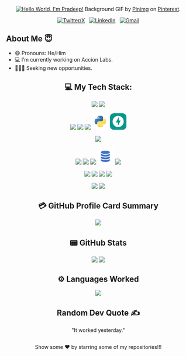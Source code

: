 <div align="center">

[![Hello World, I'm Pradeep!](assets/header.gif)](https://github.com/PradeepDevK)
Background GIF by [Pinimg](https://i.pinimg.com/originals/fb/c6/f3/fbc6f31bd3b84159470b973aca7e0f97.gif) on [Pinterest](https://www.pinterest.com/).

[![Twitter/X](https://skillicons.dev/icons?i=twitter)](https://twitter.com/pradeepjack555) &nbsp;
[![LinkedIn](https://skillicons.dev/icons?i=linkedin)](https://www.linkedin.com/in/pradeep-raj-252a4750/) &nbsp;
[![Gmail](https://skillicons.dev/icons?i=gmail)](mailto:pradeeprajdevk@gmail.com?subject=Hello%20Pradeep,%20From%20Github)

</div>

## About Me 😇

- 😄 Pronouns: He/Him
- 💻 I’m currently working on Accion Labs.
- 👨🏻‍💼 Seeking new opportunities.

<div align="center">

## 💻 My Tech Stack:

 <!--FrontEnd-->

<code><img height="45" src="https://user-images.githubusercontent.com/25181517/192158954-f88b5814-d510-4564-b285-dff7d6400dad.png"></code><!--HTML-->
<code><img height="45" src="https://user-images.githubusercontent.com/25181517/183898674-75a4a1b1-f960-4ea9-abcb-637170a00a75.png"></code><!--CSS-->
<br/>

 <!--BackEnd-->

<code><img height="45" src="https://user-images.githubusercontent.com/25181517/117447155-6a868a00-af3d-11eb-9cfe-245df15c9f3f.png"></code><!--JS-->
<code><img height="45" src="https://user-images.githubusercontent.com/25181517/183568594-85e280a7-0d7e-4d1a-9028-c8c2209e073c.png"></code><!--NodeJS-->
<code><img height="45" src="https://user-images.githubusercontent.com/25181517/183859966-a3462d8d-1bc7-4880-b353-e2cbed900ed6.png"></code><!--Express-->
<code><img height="45" src="https://raw.githubusercontent.com/github/explore/80688e429a7d4ef2fca1e82350fe8e3517d3494d/topics/python/python.png"></code><!--Python-->
<code><img height="45" src="https://github.com/tandpfun/skill-icons/blob/main/icons/FastAPI.svg"></code><!--FastAPI-->
<br/>

 <!--Communication-->

<code><img height="45" src="https://user-images.githubusercontent.com/25181517/192107858-fe19f043-c502-4009-8c47-476fc89718ad.png"></code><!--RestService-->
<br/>

 <!--DB-->

<code><img height="45" src="https://user-images.githubusercontent.com/25181517/183896128-ec99105a-ec1a-4d85-b08b-1aa1620b2046.png"></code><!--MySql-->
<code><img height="45" src="https://user-images.githubusercontent.com/25181517/182884177-d48a8579-2cd0-447a-b9a6-ffc7cb02560e.png"></code> <!--MongoDB-->
<code><img height="45" src="https://user-images.githubusercontent.com/25181517/117208740-bfb78400-adf5-11eb-97bb-09072b6bedfc.png"></code><!--PostgresSql-->
<code><img height="45" src="https://raw.githubusercontent.com/github/explore/80688e429a7d4ef2fca1e82350fe8e3517d3494d/topics/sql/sql.png"></code><!--Sql-->
<code><img height="45" src="https://user-images.githubusercontent.com/25181517/182884894-d3fa6ee0-f2b4-4960-9961-64740f533f2a.png"></code><!--Redis-->
<br/>

 <!--Tools-->

<code><img height="45" src="https://user-images.githubusercontent.com/25181517/192108891-d86b6220-e232-423a-bf5f-90903e6887c3.png"></code><!--VS-->
<code><img height="45" src="https://user-images.githubusercontent.com/25181517/190887576-6653f877-8439-4521-82f3-403086ead892.png"></code><!--Sublime-->
<code><img height="45" src="https://user-images.githubusercontent.com/25181517/192109061-e138ca71-337c-4019-8d42-4792fdaa7128.png"></code><!--PostMan-->
<code><img height="45" src="https://user-images.githubusercontent.com/25181517/183912952-83784e94-629d-4c34-a961-ae2ae795b662.png"></code><!--Jira-->
<br/>

 <!--Version Control-->

<code><img height="45" src="https://user-images.githubusercontent.com/25181517/192108374-8da61ba1-99ec-41d7-80b8-fb2f7c0a4948.png"></code><!--Github-->
<code><img height="45" src="https://user-images.githubusercontent.com/25181517/192108376-c675d39b-90f6-4073-bde6-5a9291644657.png"></code><!--Gitlab-->
<br/>

## 💳 GitHub Profile Card Summary

<p>
  <img src="https://github-profile-summary-cards.vercel.app/api/cards/profile-details?username=PradeepDevK&theme=react"/>
</p>

## 📟 GitHub Stats

<p>
	<img width="48%" src="https://github-readme-stats-sigma-five.vercel.app/api?username=PradeepDevK&show_icons=true&theme=react" />
	<img width="48%" src="https://github-readme-streak-stats.herokuapp.com/?user=PradeepDevK&theme=react" />
</p>

## ⚙️ Languages Worked

<p>
	<img width="30%" src="https://github-readme-stats.vercel.app/api/top-langs/?username=PradeepDevK&theme=react" />
</p>
  
## Random Dev Quote ✍️

<p>
	"It worked yesterday."
</p">

##

<p>
	Show some ❤️ by starring some of my repositories!!!
</p>

</div>
